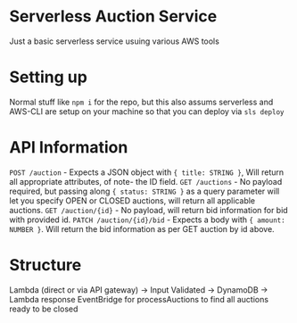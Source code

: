 # Serverless Auction Service
Just a basic serverless service usuing various AWS tools

# Setting up
Normal stuff like `npm i` for the repo, but this also assums serverless and AWS-CLI are setup on your machine so that you can deploy via `sls deploy`

# API Information
`POST /auction` - Expects a JSON object with `{ title: STRING }`, Will return all appropriate attributes, of note- the ID field.
`GET /auctions` - No payload required, but passing along `{ status: STRING }` as a query parameter will let you specify OPEN or CLOSED auctions, will return all applicable auctions.
`GET /auction/{id}` - No payload, will return bid information for bid with provided id.
`PATCH /auction/{id}/bid` - Expects a body with `{ amount: NUMBER }`. Will return the bid information as per GET auction by id above.

# Structure
Lambda (direct or via API gateway) -> Input Validated -> DynamoDB -> Lambda response
EventBridge for processAuctions to find all auctions ready to be closed
